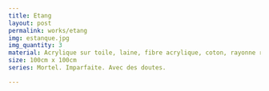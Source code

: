 ```yaml
---
title: Etang
layout: post
permalink: works/etang
img: estanque.jpg
img_quantity: 3
material: Acrylique sur toile, laine, fibre acrylique, coton, rayonne raphia
size: 100cm x 100cm
series: Mortel. Imparfaite. Avec des doutes.

---
```


